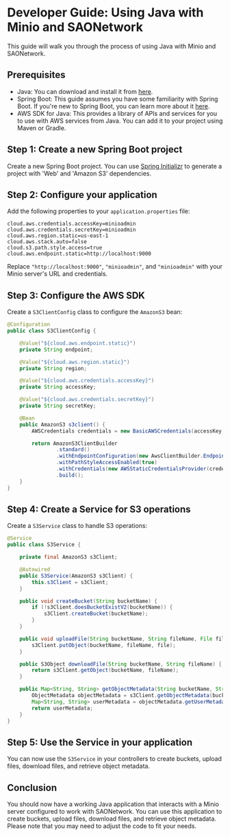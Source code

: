 # Developer Guide: Using Java with Minio and SAONetwork

This guide will walk you through the process of using Java with Minio and SAONetwork.

## Prerequisites

- Java: You can download and install it from [here](https://www.oracle.com/java/technologies/javase-jdk11-downloads.html).
- Spring Boot: This guide assumes you have some familiarity with Spring Boot. If you're new to Spring Boot, you can learn more about it [here](https://spring.io/projects/spring-boot).
- AWS SDK for Java: This provides a library of APIs and services for you to use with AWS services from Java. You can add it to your project using Maven or Gradle.

## Step 1: Create a new Spring Boot project

Create a new Spring Boot project. You can use [Spring Initializr](https://start.spring.io/) to generate a project with 'Web' and 'Amazon S3' dependencies.

## Step 2: Configure your application

Add the following properties to your `application.properties` file:

```properties
cloud.aws.credentials.accessKey=minioadmin
cloud.aws.credentials.secretKey=minioadmin
cloud.aws.region.static=us-east-1
cloud.aws.stack.auto=false
cloud.s3.path.style.access=true
cloud.aws.endpoint.static=http://localhost:9000
```

Replace `"http://localhost:9000"`, `"minioadmin"`, and `"minioadmin"` with your Minio server's URL and credentials.

## Step 3: Configure the AWS SDK

Create a `S3ClientConfig` class to configure the `AmazonS3` bean:

```java
@Configuration
public class S3ClientConfig {

    @Value("${cloud.aws.endpoint.static}")
    private String endpoint;

    @Value("${cloud.aws.region.static}")
    private String region;

    @Value("${cloud.aws.credentials.accessKey}")
    private String accessKey;

    @Value("${cloud.aws.credentials.secretKey}")
    private String secretKey;

    @Bean
    public AmazonS3 s3client() {
        AWSCredentials credentials = new BasicAWSCredentials(accessKey, secretKey);

        return AmazonS3ClientBuilder
                .standard()
                .withEndpointConfiguration(new AwsClientBuilder.EndpointConfiguration(endpoint, region))
                .withPathStyleAccessEnabled(true)
                .withCredentials(new AWSStaticCredentialsProvider(credentials))
                .build();
    }
}
```

## Step 4: Create a Service for S3 operations

Create a `S3Service` class to handle S3 operations:

```java
@Service
public class S3Service {

    private final AmazonS3 s3Client;

    @Autowired
    public S3Service(AmazonS3 s3Client) {
        this.s3Client = s3Client;
    }

    public void createBucket(String bucketName) {
        if (!s3Client.doesBucketExistV2(bucketName)) {
            s3Client.createBucket(bucketName);
        }
    }

    public void uploadFile(String bucketName, String fileName, File file) {
        s3Client.putObject(bucketName, fileName, file);
    }

    public S3Object downloadFile(String bucketName, String fileName) {
        return s3Client.getObject(bucketName, fileName);
    }

    public Map<String, String> getObjectMetadata(String bucketName, String objectKey) {
        ObjectMetadata objectMetadata = s3Client.getObjectMetadata(bucketName, objectKey);
        Map<String, String> userMetadata = objectMetadata.getUserMetadata();
        return userMetadata;
    }
}
```

## Step 5: Use the Service in your application

You can now use the `S3Service` in your controllers to create buckets, upload files, download files, and retrieve object metadata.

## Conclusion

You should now have a working Java application that interacts with a Minio server configured to work with SAONetwork. You can use this application to create buckets, upload files, download files, and retrieve object metadata. Please note that you may need to adjust the code to fit your needs.